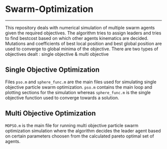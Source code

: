 # Swarm-Optimization

----

This repository deals with numerical simulation of multiple swarm agents given the required objectives. The algorithm tries to assign leaders and tries to find bestcost based on which other agents kinematics are decided. Mutations and coefficients of best local position and best global position are used to converge to global minima of the objective. There are two types of objectives dealt : single objective & multi objective

## Single Objective Optimization

Files `pso.m` and `sphere_func.m` are the main files used for simulating single objective particle swarm optimization. `pso.m` contains the main loop and plotting sections for the simulation whereas `sphere_func.m` is the single objective function used to converge towards a solution.

## Multi Objective Optimization

`MOPSO.m` is the main file for running multi objective particle swarm optimization simulation where the algorithm decides the leader agent based on certain parameters choosen from the calculated pareto optimal set of agents. 

